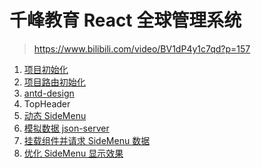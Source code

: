 # 千峰教育 React 全球管理系统

> https://www.bilibili.com/video/BV1dP4y1c7qd?p=157

1. [项目初始化](./docs/01-install.md)
2. [项目路由初始化](./docs/02-router.md)
3. [antd-design](./docs/03-ant-design.md)
4. TopHeader
5. [动态 SideMenu](./docs/05-dynamic-side-menu.md)
6. [模拟数据 json-server](./docs//06-json-server.md)
7. [挂载组件并请求 SideMenu 数据](./docs/07-remote-side-menu.md)
8. [优化 SideMenu 显示效果](./docs/08-optimize-side-menu.md)